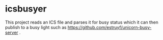 # icsbusyer

This project reads an ICS file and parses it for busy status which it can then publish to a busy light such as https://github.com/estruyf/unicorn-busy-server .